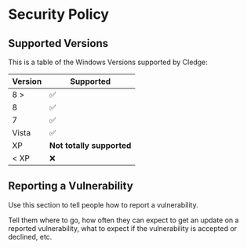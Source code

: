 # Security Policy

## Supported Versions

This is a table of the Windows Versions supported by Cledge:

| Version | Supported          |
| ------- | ------------------ |
|   8 >   | :white_check_mark: |
|    8    | :white_check_mark: |
|    7    | :white_check_mark: |
|  Vista  | :white_check_mark: |
|   XP    | **Not totally supported**                |
| < XP    | :x:                |

## Reporting a Vulnerability

Use this section to tell people how to report a vulnerability.

Tell them where to go, how often they can expect to get an update on a
reported vulnerability, what to expect if the vulnerability is accepted or
declined, etc.

